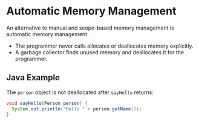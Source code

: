# Automatic Memory Management

An alternative to manual and scope-based memory management is automatic memory
management:

* The programmer never calls allocates or deallocates memory explicitly.
* A garbage collector finds unused memory and deallocates it for the programmer.

## Java Example

The `person` object is not deallocated after `sayHello` returns:

```java
void sayHello(Person person) {
  System.out.println("Hello " + person.getName());
}
```
